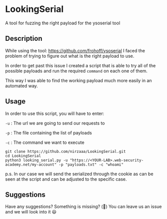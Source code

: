 # LookingSerial

A tool for fuzzing the right payload for the ysoserial tool

## Description

While using the tool: https://github.com/frohoff/ysoserial I faced the problem of trying to figure out what is the right payload to use.

In order to get past this issue I created a script that is able to try all of the possible payloads and run the required `command` on each one of them.

This way I was able to find the working payload much more easily in an automated way.

## Usage

In order to use this script, you will have to enter:

`-u` : The url we are going to send our requests to

`-p` : The file containing the list of payloads

`-c` : The command we want to execute

```
git clone https://github.com/nirzaaa/LookingSerial.git
cd LookingSerial
python3 looking_serial.py -u "https://<YOUR-LAB>.web-security-academy.net/my-account" -p "payloads.txt" -c "whoami"
```

p.s.
In our case we will send the serialized through the cookie as can be seen at the script and can be adjusted to the specific case.

## Suggestions
Have any suggestions? Something is missing? (😬) You can leave us an issue and we will look into it 😃
